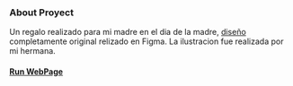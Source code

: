 ### About Proyect
Un regalo realizado para mi madre en el dia de la madre, [diseño](https://www.figma.com/file/AkvQ4FhyGcAppyPqfFrhtX/Untitled?node-id=0%3A1) completamente original relizado en Figma.
La ilustracion fue realizada por mi hermana.


#### [Run WebPage](https://julianpariss.github.io/WebPages/diaDeLaMadre)
